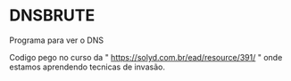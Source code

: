 # DNSBRUTE
Programa para ver o DNS 

Codigo pego no curso da " https://solyd.com.br/ead/resource/391/ " onde estamos aprendendo tecnicas de invasão.
